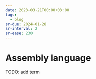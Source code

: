 ```yaml
---
date: 2023-03-21T00:00+03:00
tags:
  - blog
sr-due: 2024-01-28
sr-interval: 2
sr-ease: 230
---
```


# Assembly language

TODO: add term
